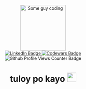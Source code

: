 <div id="header" align=center>
    <img src="https://media.giphy.com/media/ZVik7pBtu9dNS/giphy.gif" alt="Some guy coding" width="150px" />
    <div id="badge">
        <a href="https://www.linkedin.com/in/sean-raleigh-janaban-49b3931b9/">
            <img src="https://img.shields.io/badge/LinkedIn-blue?logo=linkedin&logoColor=white&style=for-the-badge" alt="LinkedIn Badge"/>
        </a>
        <a href="https://www.codewars.com/users/Rali-28/">
            <img src="https://img.shields.io/badge/Codewars-black?logo=codewars&logoColor=red&style=for-the-badge"alt="Codewars Badge" />
        </a>
    </div>
    <img src="https://komarev.com/ghpvc/?username=Rali-82&style=flat-square&color=blue" alt="Github Profile Views Counter Badge"/>
    <h1>
        tuloy po kayo
        <img src="https://media.giphy.com/media/hvRJCLFzcasrR4ia7z/giphy.gif" width="30px"/>
    </h1>  
</div>